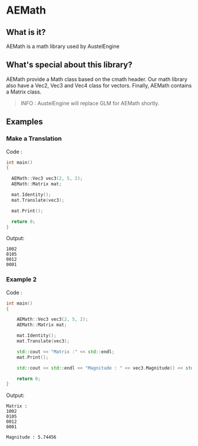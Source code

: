 # AEMath
## What is it?
AEMath is a math library used by AustelEngine

## What's special about this library?
AEMath provide a Math class based on the cmath header. Our math library also have a Vec2, Vec3 and Vec4 class for vectors. Finally, AEMath contains a Matrix class. 
> INFO : AustelEngine will replace GLM for AEMath shortly.

## Examples
### Make a Translation
Code : 
```cpp
int main()
{

  AEMath::Vec3 vec3(2, 5, 2);
  AEMath::Matrix mat;

  mat.Identity();
  mat.Translate(vec3);

  mat.Print();

  return 0;
}
```
Output:
```
1002
0105
0012
0001
```
### Example 2
Code : 
```cpp
int main()
{

    AEMath::Vec3 vec3(2, 5, 2);
    AEMath::Matrix mat;

    mat.Identity();
    mat.Translate(vec3);

    std::cout << "Matrix :" << std::endl;
    mat.Print();

    std::cout << std::endl << "Magnitude : " << vec3.Magnitude() << std::endl;

    return 0;
}
```
Output:
```
Matrix :
1002
0105
0012
0001

Magnitude : 5.74456
```
